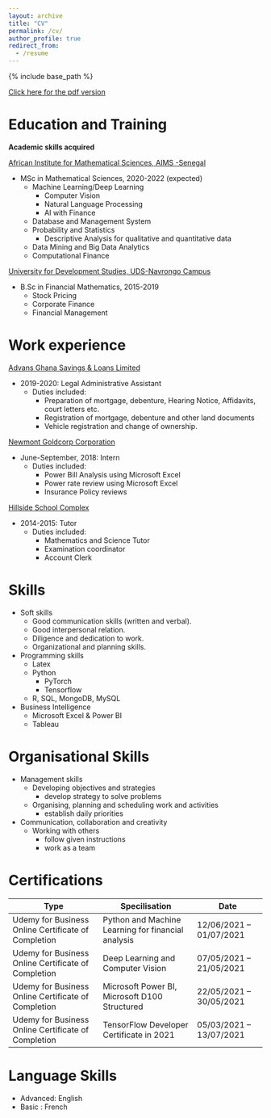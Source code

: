 ```yaml
---
layout: archive
title: "CV"
permalink: /cv/
author_profile: true
redirect_from:
  - /resume
---
```


{% include base_path %}

[Click here for the pdf version](https://github.com/IkeKobby/ikekobby.github.io/blob/master/files/isaac_kobby_anni_CV.pdf)

Education and Training
======
**Academic skills acquired** 

[African Institute for Mathematical Sciences, AIMS -Senegal](https://aims-senegal.org/)
* MSc in Mathematical Sciences, 2020-2022 (expected)
  * Machine Learning/Deep Learning 
    * Computer Vision
    * Natural Language Processing
    * AI with Finance
  * Database and Management System
  * Probability and Statistics
    * Descriptive Analysis for qualitative and quantitative data
  * Data Mining and Big Data Analytics
  * Computational Finance

[University for Development Studies, UDS-Navrongo Campus](https://nav.uds.edu.gh/) 

* B.Sc in Financial Mathematics, 2015-2019
  * Stock Pricing
  * Corporate Finance
  * Financial Management


Work experience
======
[Advans Ghana Savings & Loans Limited](https://www.advansghana.com/)

* 2019-2020: Legal Administrative Assistant
  * Duties included:
    * Preparation of mortgage, debenture, Hearing Notice, Affidavits, court letters etc.
    * Registration of mortgage, debenture and other land documents
    * Vehicle registration and change of ownership.

[Newmont Goldcorp Corporation](https://newmont.com/)

* June-September, 2018: Intern
  * Duties included: 
    * Power Bill Analysis using Microsoft Excel
    * Power rate review using Microsoft Excel
    * Insurance Policy reviews

[Hillside School Complex](https://www.coursesghana.com/schools/12205-hillside-school-complex.aspx)

* 2014-2015: Tutor
  * Duties included: 
    * Mathematics and Science Tutor
    * Examination coordinator
    * Account Clerk
  
Skills
======
* Soft skills
  * Good communication skills (written and verbal).
  * Good interpersonal relation.
  * Diligence and dedication to work.
  * Organizational and planning skills.
* Programming skills
  * Latex
  * Python
    * PyTorch 
    * Tensorflow 
  * R, SQL, MongoDB, MySQL
* Business Intelligence
   * Microsoft Excel & Power BI
   * Tableau

Organisational Skills
======
* Management skills
  * Developing objectives and strategies
    * develop strategy to solve problems
  * Organising, planning and scheduling work and activities
    * establish daily priorities
* Communication, collaboration and creativity
  * Working with others
    * follow given instructions
    * work as a team


Certifications
======

|Type                                               |Specilisation                                     |     Date              |
|---------------------------------------------------|--------------------------------------------------|-----------------------|
|Udemy for Business Online Certificate of Completion|Python and Machine Learning for financial analysis|12/06/2021 – 01/07/2021|
|Udemy for Business Online Certificate of Completion|Deep Learning and Computer Vision                 |07/05/2021 – 21/05/2021|
|Udemy for Business Online Certificate of Completion|Microsoft Power BI, Microsoft D100 Structured     |22/05/2021 – 30/05/2021|
|Udemy for Business Online Certificate of Completion|TensorFlow Developer Certificate in 2021          |05/03/2021 – 13/07/2021|

Language Skills
======
* Advanced: English
* Basic   : French



<!-- Publications
======
  <ul>{% for post in site.publications %}
    {% include archive-single-cv.html %}
  {% endfor %}</ul>
  
Talks
======
  <ul>{% for post in site.talks %}
    {% include archive-single-talk-cv.html %}
  {% endfor %}</ul>
  
Teaching
======
  <ul>{% for post in site.teaching %}
    {% include archive-single-cv.html %}
  {% endfor %}</ul>
  
Service and leadership
======
* Currently signed in to 43 different slack teams -->
